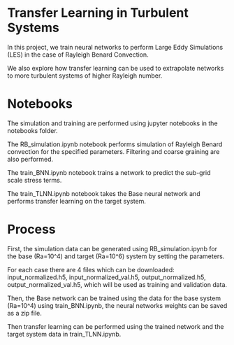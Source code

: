 
# Transfer Learning in Turbulent Systems

In this project, we train neural networks to perform Large Eddy Simulations (LES) in the case of Rayleigh Benard Convection. 

We also explore how transfer learning can be used to extrapolate networks to more turbulent systems of higher Rayleigh number.

# Notebooks

The simulation and training are performed using jupyter notebooks in the notebooks folder.

The RB_simulation.ipynb notebook performs simulation of Rayleigh Benard convection for the specified parameters. Filtering and coarse graining are also performed.

The train_BNN.ipynb notebook trains a network to predict the sub-grid scale stress terms.

The train_TLNN.ipynb notebook takes the Base neural network and performs transfer learning on the target system.

# Process

First, the simulation data can be generated using RB_simulation.ipynb for the base (Ra=10^4) and target (Ra=10^6) system by setting the parameters. 

For each case there are 4 files which can be downloaded: input_normalized.h5, input_normalized_val.h5, output_normalized.h5, output_normalized_val.h5, which will be used as training and validation data.

Then, the Base network can be trained using the data for the base system (Ra=10^4) using train_BNN.ipynb, the neural networks weights can be saved as a zip file. 

Then transfer learning can be performed using the trained network and the target system data in train_TLNN.ipynb.
